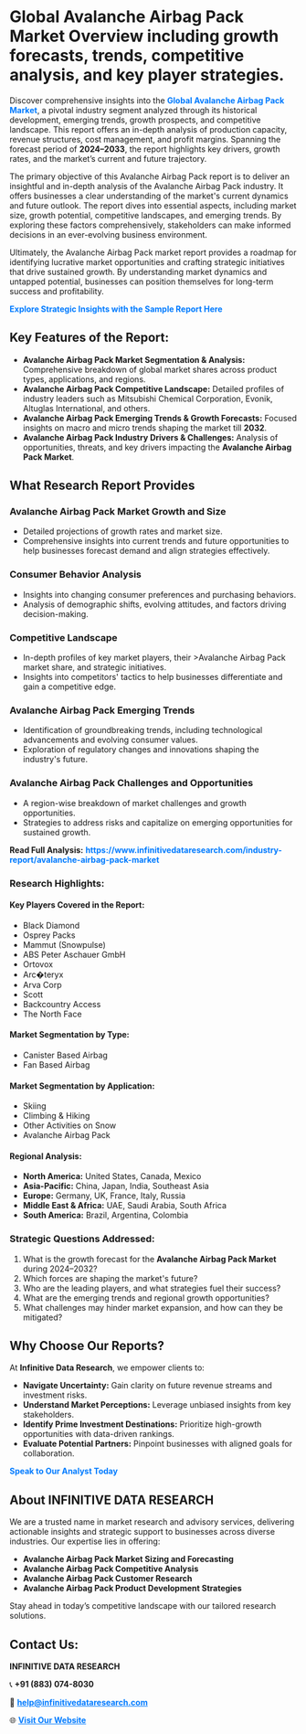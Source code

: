 <h1>Global Avalanche Airbag Pack Market Overview including growth forecasts, trends, competitive analysis, and key player strategies.</h1>
<p>
Discover comprehensive insights into the 
<a href="https://www.infinitivedataresearch.com/industry-report/avalanche-airbag-pack-market" rel="dofollow" style="color: #007BFF; text-decoration: none;"><strong>Global Avalanche Airbag Pack Market</strong></a>, a pivotal industry segment analyzed through its historical development, emerging trends, growth prospects, and competitive landscape. This report offers an in-depth analysis of production capacity, revenue structures, cost management, and profit margins. Spanning the forecast period of <strong>2024–2033</strong>, the report highlights key drivers, growth rates, and the market’s current and future trajectory.
</p>
<p>
The primary objective of this Avalanche Airbag Pack report is to deliver an insightful and in-depth analysis of the Avalanche Airbag Pack industry. It offers businesses a clear understanding of the market's current dynamics and future outlook. The report dives into essential aspects, including market size, growth potential, competitive landscapes, and emerging trends. By exploring these factors comprehensively, stakeholders can make informed decisions in an ever-evolving business environment.
</p>
<p>
Ultimately, the Avalanche Airbag Pack market report provides a roadmap for identifying lucrative market opportunities and crafting strategic initiatives that drive sustained growth. By understanding market dynamics and untapped potential, businesses can position themselves for long-term success and profitability.
</p>
<p>
<a href="https://www.infinitivedataresearch.com/request-sample/reportId=107363" style="color: #007BFF; text-decoration: none;"><strong>Explore Strategic Insights with the Sample Report Here</strong></a>
</p>

<h2>Key Features of the Report:</h2>
<ul>
<li><strong>Avalanche Airbag Pack Market Segmentation & Analysis:</strong> Comprehensive breakdown of global market shares across product types, applications, and regions.</li>
<li><strong>Avalanche Airbag Pack Competitive Landscape:</strong> Detailed profiles of industry leaders such as Mitsubishi Chemical Corporation, Evonik, Altuglas International, and others.</li>
<li><strong>Avalanche Airbag Pack Emerging Trends & Growth Forecasts:</strong> Focused insights on macro and micro trends shaping the market till <strong>2032</strong>.</li>
<li><strong>Avalanche Airbag Pack Industry Drivers & Challenges:</strong> Analysis of opportunities, threats, and key drivers impacting the <strong>Avalanche Airbag Pack Market</strong>.</li>
</ul>

<h2>What Research Report Provides</h2>
<h3>Avalanche Airbag Pack Market Growth and Size</h3>
<ul>
<li>Detailed projections of growth rates and market size.</li>
<li>Comprehensive insights into current trends and future opportunities to help businesses forecast demand and align strategies effectively.</li>
</ul>

<h3>Consumer Behavior Analysis</h3>
<ul>
<li>Insights into changing consumer preferences and purchasing behaviors.</li>
<li>Analysis of demographic shifts, evolving attitudes, and factors driving decision-making.</li>
</ul>

<h3>Competitive Landscape</h3>
<ul>
<li>In-depth profiles of key market players, their >Avalanche Airbag Pack market share, and strategic initiatives.</li>
<li>Insights into competitors' tactics to help businesses differentiate and gain a competitive edge.</li>
</ul>

<h3>Avalanche Airbag Pack Emerging Trends</h3>
<ul>
<li>Identification of groundbreaking trends, including technological advancements and evolving consumer values.</li>
<li>Exploration of regulatory changes and innovations shaping the industry's future.</li>
</ul>

<h3>Avalanche Airbag Pack Challenges and Opportunities</h3>
<ul>
<li>A region-wise breakdown of market challenges and growth opportunities.</li>
<li>Strategies to address risks and capitalize on emerging opportunities for sustained growth.</li>
</ul>
<p><strong>Read Full Analysis:</strong> <a href="https://www.infinitivedataresearch.com/industry-report/avalanche-airbag-pack-market" rel="dofollow" style="color: #007BFF; text-decoration: none;"><strong>https://www.infinitivedataresearch.com/industry-report/avalanche-airbag-pack-market</strong></a></p>
<h3>Research Highlights:</h3>
<h4>Key Players Covered in the Report:</h4>
<ul><li>Black Diamond</li><li>Osprey Packs</li><li>Mammut (Snowpulse)</li><li>ABS Peter Aschauer GmbH</li><li>Ortovox</li><li>Arc�teryx</li><li>Arva Corp</li><li>Scott</li><li>Backcountry Access</li><li>The North Face</li></ul>
<h4>Market Segmentation by Type:</h4>
<ul><li>Canister Based Airbag</li><li>Fan Based Airbag</li></ul>
<h4>Market Segmentation by Application:</h4>
<ul><li>Skiing</li><li>Climbing &amp; Hiking</li><li>Other Activities on Snow</li><li>Avalanche Airbag Pack</li></ul>

<h4>Regional Analysis:</h4>
<ul>
<li><strong>North America:</strong> United States, Canada, Mexico</li>
<li><strong>Asia-Pacific:</strong> China, Japan, India, Southeast Asia</li>
<li><strong>Europe:</strong> Germany, UK, France, Italy, Russia</li>
<li><strong>Middle East & Africa:</strong> UAE, Saudi Arabia, South Africa</li>
<li><strong>South America:</strong> Brazil, Argentina, Colombia</li>
</ul>

<h3>Strategic Questions Addressed:</h3>
<ol>
<li>What is the growth forecast for the <strong>Avalanche Airbag Pack Market</strong> during 2024–2032?</li>
<li>Which forces are shaping the market's future?</li>
<li>Who are the leading players, and what strategies fuel their success?</li>
<li>What are the emerging trends and regional growth opportunities?</li>
<li>What challenges may hinder market expansion, and how can they be mitigated?</li>
</ol>

<h2>Why Choose Our Reports?</h2>
<p>At <strong>Infinitive Data Research</strong>, we empower clients to:</p>
<ul>
<li><strong>Navigate Uncertainty:</strong> Gain clarity on future revenue streams and investment risks.</li>
<li><strong>Understand Market Perceptions:</strong> Leverage unbiased insights from key stakeholders.</li>
<li><strong>Identify Prime Investment Destinations:</strong> Prioritize high-growth opportunities with data-driven rankings.</li>
<li><strong>Evaluate Potential Partners:</strong> Pinpoint businesses with aligned goals for collaboration.</li>
</ul>
<p><a href="https://www.infinitivedataresearch.com/industry-report/avalanche-airbag-pack-market" rel="dofollow" style="color: #007BFF; text-decoration: none;"><strong>Speak to Our Analyst Today</strong></a></p>

<h2>About INFINITIVE DATA RESEARCH</h2>
<p>We are a trusted name in market research and advisory services, delivering actionable insights and strategic support to businesses across diverse industries. Our expertise lies in offering:</p>
<ul>
<li><strong>Avalanche Airbag Pack Market Sizing and Forecasting</strong></li>
<li><strong>Avalanche Airbag Pack Competitive Analysis</strong></li>
<li><strong>Avalanche Airbag Pack Customer Research</strong></li>
<li><strong>Avalanche Airbag Pack Product Development Strategies</strong></li>
</ul>
<p>Stay ahead in today’s competitive landscape with our tailored research solutions.</p>

<h2>Contact Us:</h2>
<p><strong>INFINITIVE DATA RESEARCH</strong></p>
<p>📞 <strong>+91 (883) 074-8030</strong></p>
<p>📧 <strong><a href="mailto:help@infinitivedataresearch.com" style="color: #007BFF;">help@infinitivedataresearch.com</a></strong></p>
<p>🌐 <strong><a href="https://www.infinitivedataresearch.com" rel="dofollow" style="color: #007BFF;">Visit Our Website</a></strong></p>